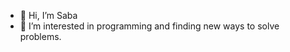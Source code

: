 - 👋 Hi, I’m Saba
- 👀 I’m interested in programming and finding new ways to solve problems.

<!---
szain2190/szain2190 is a ✨ special ✨ repository because its `README.md` (this file) appears on your GitHub profile.
You can click the Preview link to take a look at your changes.
--->

